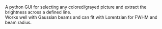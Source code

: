 A python GUI for selecting any colored/grayed picture and extract the brightness across a defined line.  
Works well with Gaussian beams and can fit with Lorentzian for FWHM and beam radius.
